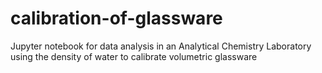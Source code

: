 # calibration-of-glassware
Jupyter notebook for data analysis in an Analytical Chemistry Laboratory using the density of water to calibrate volumetric glassware
